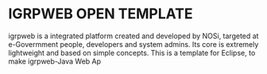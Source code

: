 # IGRPWEB OPEN TEMPLATE

igrpweb is a integrated platform created and developed by NOSi, targeted at e-Govermment people, developers and system admins. Its core is extremely lightweight and based on simple concepts. This is a template for Eclipse, to make igrpweb-Java Web Ap
